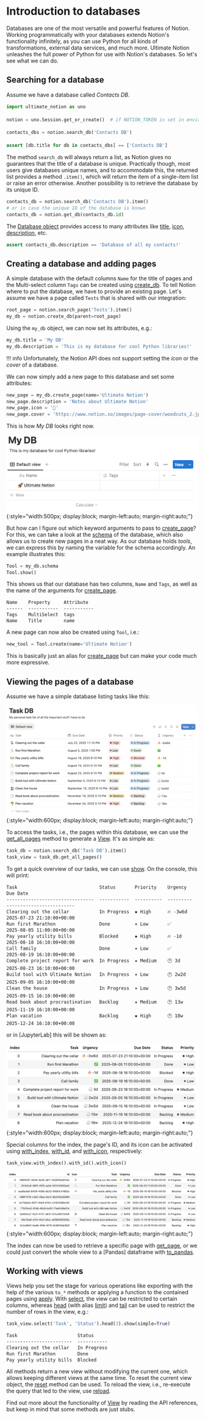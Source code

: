 # Introduction to databases

Databases are one of the most versatile and powerful features of Notion.
Working programmatically with your databases extends Notion's functionality infinitely,
as you can use Python for all kinds of transformations, external data services, and much more.
Ultimate Notion unleashes the full power of Python for use with Notion's databases.
So let's see what we can do.

## Searching for a database

Assume we have a database called *Contacts DB*.

```python
import ultimate_notion as uno

notion = uno.Session.get_or_create()  # if NOTION_TOKEN is set in environment

contacts_dbs = notion.search_db('Contacts DB')

assert [db.title for db in contacts_dbs] == ['Contacts DB']
```

The method `search_db` will always return a list, as Notion gives no guarantees that the
title of a database is unique. Practically though, most users give databases unique
names, and to accommodate this, the returned list provides a method `.item()`, which
will return the item of a single-item list or raise an error otherwise. Another possibility
is to retrieve the database by its unique ID.

```python
contacts_db = notion.search_db('Contacts DB').item()
# or in case the unique ID of the database is known
contacts_db = notion.get_db(contacts_db.id)
```

The [Database object] provides access to many attributes like [title], [icon], [description], etc.

```python
assert contacts_db.description == 'Database of all my contacts!'
```

## Creating a database and adding pages

A simple database with the default columns `Name` for the title of pages and the Multi-select column `Tags`
can be created using [create_db]. To tell Notion where to put the database, we have to provide an existing page.
Let's assume we have a page called `Tests` that is shared with our integration:

```python
root_page = notion.search_page('Tests').item()
my_db = notion.create_db(parent=root_page)
```

Using the `my_db` object, we can now set its attributes, e.g.:

```python
my_db.title = 'My DB'
my_db.description = 'This is my database for cool Python libraries!'
```

!!! info
    Unfortunately, the Notion API does not support setting the *icon* or the *cover* of a database.

We can now simply add a new page to this database and set some attributes:

```python
new_page = my_db.create_page(name='Ultimate Notion')
new_page.description = 'Notes about Ultimate Notion'
new_page.icon = '🚀'
new_page.cover = 'https://www.notion.so/images/page-cover/woodcuts_2.jpg'
```

This is how *My DB* looks right now.

![Notion My DB](../assets/images/notion-my-db.png){:style="width:500px; display:block; margin-left:auto; margin-right:auto;"}

But how can I figure out which keyword arguments to pass to [create_page]? For this, we can take a look at the [schema]
of the database, which also allows us to create new pages in a neat way. As our database holds *tools*, we can express
this by naming the variable for the schema accordingly. An example illustrates this:

```python
Tool = my_db.schema
Tool.show()
```

This shows us that our database has two columns, `Name` and `Tags`, as well as the name of the arguments for [create_page].

```console
Name    Property     Attribute
------  -----------  -----------
Tags    MultiSelect  tags
Name    Title        name
```

A new page can now also be created using `Tool`, i.e.:

```python
new_tool = Tool.create(name='Ultimate Notion')
```

This is basically just an alias for [create_page] but can make your code much more expressive.

## Viewing the pages of a database

Assume we have a simple database listing tasks like this:

![Notion task database](../assets/images/notion-task-db.png){:style="width:600px; display:block; margin-left:auto; margin-right:auto;"}

To access the tasks, i.e., the pages within this database, we can use the [get_all_pages] method to
generate a [View]. It's as simple as:

```python
task_db = notion.search_db('Task DB').item()
task_view = task_db.get_all_pages()
```

To get a quick overview of our tasks, we can use [show]. On the console, this will print:

```console
Task                              Status       Priority    Urgency    Due Date
--------------------------------  -----------  ----------  ---------  -------------------------
Clearing out the cellar           In Progress  ✹ High      🔥 -3w6d   2025-07-23 21:10:00+00:00
Run first Marathon                Done         ✶ Low       ✅         2025-08-05 11:00:00+00:00
Pay yearly utility bills          Blocked      ✹ High      🔥 -1d     2025-08-18 16:10:00+00:00
Call family                       Done         ✶ Low       ✅         2025-08-19 16:10:00+00:00
Complete project report for work  In Progress  ✷ Medium    🕐 3d      2025-08-23 16:10:00+00:00
Build tool with Ultimate Notion   In Progress  ✶ Low       🕐 2w2d    2025-09-05 16:10:00+00:00
Clean the house                   In Progress  ✶ Low       🕐 3w5d    2025-09-15 16:10:00+00:00
Read book about procrastination   Backlog      ✷ Medium    🕐 13w     2025-11-19 16:10:00+00:00
Plan vacation                     Backlog      ✹ High      🕐 18w     2025-12-24 16:10:00+00:00
```

or in [JupyterLab] this will be shown as:

![Notion task view](../assets/images/notion-task-view.png){:style="width:600px; display:block; margin-left:auto; margin-right:auto;"}

Special columns for the index, the page's ID, and its icon can be activated using
[with_index], [with_id], and [with_icon], respectively:

```python
task_view.with_index().with_id().with_icon()
```

![Notion task view extended](../assets/images/notion-task-view-ext.png){:style="width:600px; display:block; margin-left:auto; margin-right:auto;"}

The index can now be used to retrieve a specific page with [get_page], or we could just
convert the whole view to a [Pandas] dataframe with [to_pandas].

## Working with views

Views help you set the stage for various operations like exporting with the help of the various `to_*` methods
or applying a function to the contained pages using [apply]. With [select], the view can be restricted to
certain columns, whereas [head] (with alias [limit]) and [tail] can be used to restrict the number of rows in the view, e.g.:

```python
task_view.select('Task', 'Status').head(3).show(simple=True)
```

```console
Task                      Status
------------------------  -----------
Clearing out the cellar   In Progress
Run first Marathon        Done
Pay yearly utility bills  Blocked
```

All methods return a new view without modifying the current one, which allows keeping
different views at the same time. To reset the current view object, the [reset] method can be used.
To reload the view, i.e., re-execute the query that led to the view, use [reload].

Find out more about the functionality of [View] by reading the API references, but
keep in mind that some methods are just stubs.

[Database object]: ../../reference/ultimate_notion/database/#ultimate_notion.database.Database
[get_all_pages]: ../../reference/ultimate_notion/database/#ultimate_notion.database.Database.get_all_pages
[title]: ../../reference/ultimate_notion/database/#ultimate_notion.database.Database.title
[icon]: ../../reference/ultimate_notion/database/#ultimate_notion.database.Database.icon
[description]: ../../reference/ultimate_notion/database/#ultimate_notion.database.Database.description
[View]: ../../reference/ultimate_notion/view/#ultimate_notion.view.View
[show]: ../../reference/ultimate_notion/view/#ultimate_notion.view.View.show
[with_index]: ../../reference/ultimate_notion/view/#ultimate_notion.view.View.with_index
[with_id]: ../../reference/ultimate_notion/view/#ultimate_notion.view.View.with_id
[with_icon]: ../../reference/ultimate_notion/view/#ultimate_notion.view.View.with_icon
[get_page]: ../../reference/ultimate_notion/view/#ultimate_notion.view.View.get_page
[to_pandas]: ../../reference/ultimate_notion/view/#ultimate_notion.view.View.to_pandas
[apply]: ../../reference/ultimate_notion/view/#ultimate_notion.view.View.apply
[select]: ../../reference/ultimate_notion/view/#ultimate_notion.view.View.select
[reset]: ../../reference/ultimate_notion/view/#ultimate_notion.view.View.reset
[reload]: ../../reference/ultimate_notion/view/#ultimate_notion.view.View.reload
[head]: ../../reference/ultimate_notion/view/#ultimate_notion.view.View.head
[limit]: ../../reference/ultimate_notion/view/#ultimate_notion.view.View.limit
[tail]: ../../reference/ultimate_notion/view/#ultimate_notion.view.View.tail
[create_db]: ../../reference/ultimate_notion/session/#ultimate_notion.session.Session.create_db
[create_page]: ../../reference/ultimate_notion/database/#ultimate_notion.database.Database.create_page
[schema]: ../../reference/ultimate_notion/schema/#ultimate_notion.schema.Schema
